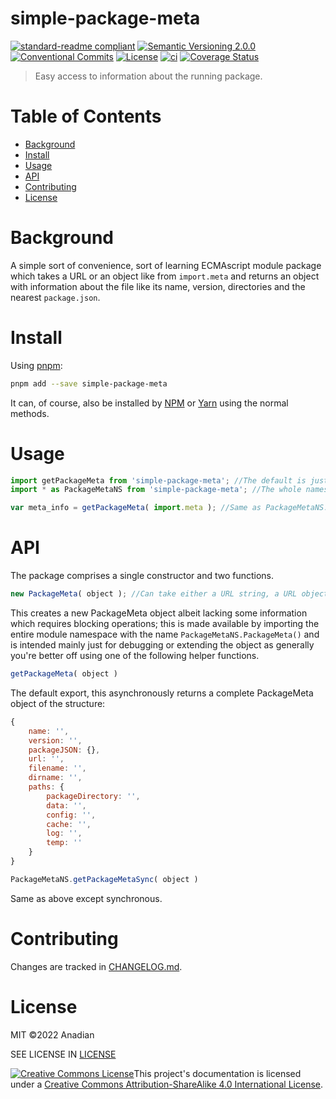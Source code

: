 # simple-package-meta
[![standard-readme compliant](https://img.shields.io/badge/readme%20style-standard-brightgreen.svg?style=flat-square)](https://github.com/RichardLitt/standard-readme)
[![Semantic Versioning 2.0.0](https://img.shields.io/badge/semver-2.0.0-brightgreen?style=flat-square)](https://semver.org/spec/v2.0.0.html)
[![Conventional Commits](https://img.shields.io/badge/Conventional%20Commits-1.0.0-yellow.svg?style=flat-square)](https://conventionalcommits.org)
[![License](https://img.shields.io/github/license/Anadian/simple-package-meta)](https://github.com/Anadian/simple-package-meta/blob/main/LICENSE)
[![ci](https://github.com/Anadian/simple-package-meta/actions/workflows/ci.yml/badge.svg)](https://github.com/Anadian/simple-package-meta/actions/workflows/ci.yml)
[![Coverage Status](https://coveralls.io/repos/github/Anadian/simple-package-meta/badge.svg?branch=main)](https://coveralls.io/github/Anadian/simple-package-meta?branch=main)

> Easy access to information about the running package.
# Table of Contents
- [Background](#Background)
- [Install](#Install)
- [Usage](#Usage)
- [API](#API)
- [Contributing](#Contributing)
- [License](#License)
# Background
A simple sort of convenience, sort of learning ECMAscript module package which takes a URL or an object like from `import.meta` and returns an object with information about the file like its name, version, directories and the nearest `package.json`.
# Install
Using [pnpm](https://pnpm.io/cli/add):
```sh
pnpm add --save simple-package-meta
```
It can, of course, also be installed by [NPM](https://docs.npmjs.com/cli/v8/commands/npm-install) or [Yarn](https://yarnpkg.com/getting-started/usage) using the normal methods.
# Usage
```js
import getPackageMeta from 'simple-package-meta'; //The default is just the getPackageMeta function
import * as PackageMetaNS from 'simple-package-meta'; //The whole namespace

var meta_info = getPackageMeta( import.meta ); //Same as PackageMetaNS.getPackageMeta
```
# API
The package comprises a single constructor and two functions.
```js
new PackageMeta( object ); //Can take either a URL string, a URL object or an `import.meta`-like object
```
This creates a new PackageMeta object albeit lacking some information which requires blocking operations; this is made available by importing the entire module namespace with the name `PackageMetaNS.PackageMeta()` and is intended mainly just for debugging or extending the object as generally you're better off using one of the following helper functions.
```js
getPackageMeta( object )
```
The default export, this asynchronously returns a complete PackageMeta object of the structure:
```js
{
	name: '',
	version: '',
	packageJSON: {},
	url: '',
	filename: '',
	dirname: '',
	paths: {
		packageDirectory: '',
		data: '',
		config: '',
		cache: '',
		log: '',
		temp: ''
	}
}
```
```js
PackageMetaNS.getPackageMetaSync( object )
```
Same as above except synchronous.
# Contributing
Changes are tracked in [CHANGELOG.md](CHANGELOG.md).
# License
MIT ©2022 Anadian

SEE LICENSE IN [LICENSE](LICENSE)

[![Creative Commons License](https://i.creativecommons.org/l/by-sa/4.0/88x31.png)](http://creativecommons.org/licenses/by-sa/4.0/)This project's documentation is licensed under a [Creative Commons Attribution-ShareAlike 4.0 International License](http://creativecommons.org/licenses/by-sa/4.0/).
